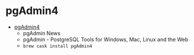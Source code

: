 # pgAdmin4
- [pgAdmin4](https://www.pgadmin.org/)
  -  pgAdmin News
  - pgAdmin - PostgreSQL Tools for Windows, Mac, Linux and the Web
  - `brew cask install pgAdmin4`
